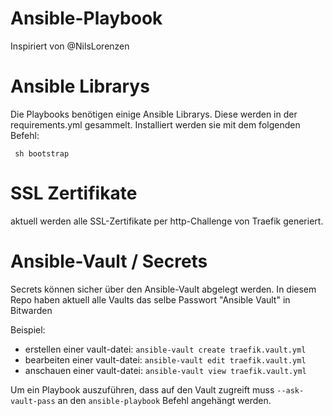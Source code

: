 # Ansible-Playbook
Inspiriert von @NilsLorenzen
# Ansible Librarys
Die Playbooks benötigen einige Ansible Librarys. Diese werden in der requirements.yml gesammelt.
Installiert werden sie mit dem folgenden Befehl:

<code> sh bootstrap </code>

# SSL Zertifikate

aktuell werden alle SSL-Zertifikate per http-Challenge von Traefik generiert.

# Ansible-Vault / Secrets

Secrets können sicher über den Ansible-Vault abgelegt werden.
In diesem Repo haben aktuell alle Vaults das selbe Passwort "Ansible Vault" in Bitwarden

Beispiel:

- erstellen einer vault-datei: `ansible-vault create traefik.vault.yml`
- bearbeiten einer vault-datei: `ansible-vault edit traefik.vault.yml`
- anschauen einer vault-datei: `ansible-vault view traefik.vault.yml`

Um ein Playbook auszuführen, dass auf den Vault zugreift muss `--ask-vault-pass` an den `ansible-playbook` Befehl angehängt werden.
